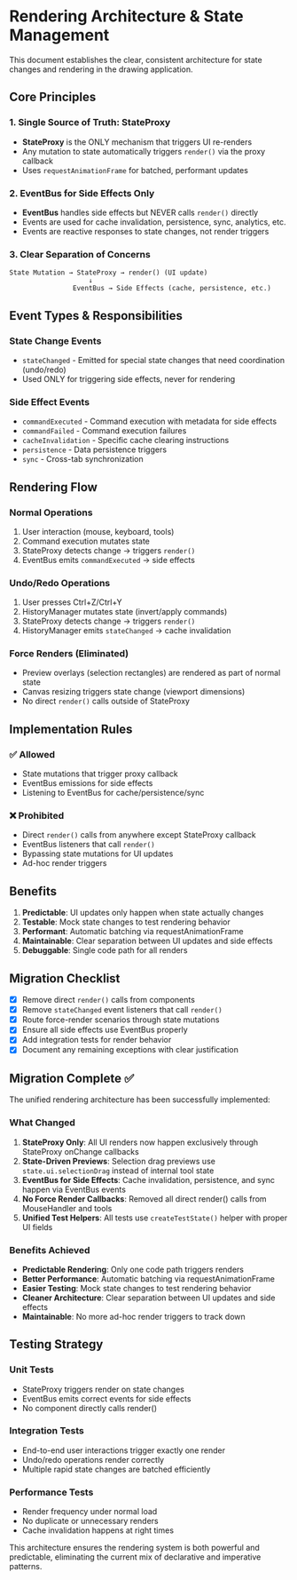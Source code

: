 # Rendering Architecture & State Management

This document establishes the clear, consistent architecture for state changes and rendering in the drawing application.

## Core Principles

### 1. Single Source of Truth: StateProxy
- **StateProxy** is the ONLY mechanism that triggers UI re-renders
- Any mutation to state automatically triggers `render()` via the proxy callback
- Uses `requestAnimationFrame` for batched, performant updates

### 2. EventBus for Side Effects Only
- **EventBus** handles side effects but NEVER calls `render()` directly
- Events are used for cache invalidation, persistence, sync, analytics, etc.
- Events are reactive responses to state changes, not render triggers

### 3. Clear Separation of Concerns
```
State Mutation → StateProxy → render() (UI update)
                    ↓
                EventBus → Side Effects (cache, persistence, etc.)
```

## Event Types & Responsibilities

### State Change Events
- `stateChanged` - Emitted for special state changes that need coordination (undo/redo)
- Used ONLY for triggering side effects, never for rendering

### Side Effect Events  
- `commandExecuted` - Command execution with metadata for side effects
- `commandFailed` - Command execution failures
- `cacheInvalidation` - Specific cache clearing instructions
- `persistence` - Data persistence triggers
- `sync` - Cross-tab synchronization

## Rendering Flow

### Normal Operations
1. User interaction (mouse, keyboard, tools)
2. Command execution mutates state
3. StateProxy detects change → triggers `render()`
4. EventBus emits `commandExecuted` → side effects

### Undo/Redo Operations
1. User presses Ctrl+Z/Ctrl+Y
2. HistoryManager mutates state (invert/apply commands)
3. StateProxy detects change → triggers `render()`
4. HistoryManager emits `stateChanged` → cache invalidation

### Force Renders (Eliminated)
- Preview overlays (selection rectangles) are rendered as part of normal state
- Canvas resizing triggers state change (viewport dimensions)
- No direct `render()` calls outside of StateProxy

## Implementation Rules

### ✅ Allowed
- State mutations that trigger proxy callback
- EventBus emissions for side effects
- Listening to EventBus for cache/persistence/sync

### ❌ Prohibited
- Direct `render()` calls from anywhere except StateProxy callback
- EventBus listeners that call `render()`
- Bypassing state mutations for UI updates
- Ad-hoc render triggers

## Benefits

1. **Predictable**: UI updates only happen when state actually changes
2. **Testable**: Mock state changes to test rendering behavior
3. **Performant**: Automatic batching via requestAnimationFrame
4. **Maintainable**: Clear separation between UI updates and side effects
5. **Debuggable**: Single code path for all renders

## Migration Checklist

- [x] Remove direct `render()` calls from components
- [x] Remove `stateChanged` event listeners that call `render()`
- [x] Route force-render scenarios through state mutations
- [x] Ensure all side effects use EventBus properly
- [x] Add integration tests for render behavior
- [x] Document any remaining exceptions with clear justification

## Migration Complete ✅

The unified rendering architecture has been successfully implemented:

### What Changed
1. **StateProxy Only**: All UI renders now happen exclusively through StateProxy onChange callbacks
2. **State-Driven Previews**: Selection drag previews use `state.ui.selectionDrag` instead of internal tool state
3. **EventBus for Side Effects**: Cache invalidation, persistence, and sync happen via EventBus events
4. **No Force Render Callbacks**: Removed all direct render() calls from MouseHandler and tools
5. **Unified Test Helpers**: All tests use `createTestState()` helper with proper UI fields

### Benefits Achieved
- **Predictable Rendering**: Only one code path triggers renders
- **Better Performance**: Automatic batching via requestAnimationFrame
- **Easier Testing**: Mock state changes to test rendering behavior
- **Cleaner Architecture**: Clear separation between UI updates and side effects
- **Maintainable**: No more ad-hoc render triggers to track down

## Testing Strategy

### Unit Tests
- StateProxy triggers render on state changes
- EventBus emits correct events for side effects
- No component directly calls render()

### Integration Tests
- End-to-end user interactions trigger exactly one render
- Undo/redo operations render correctly
- Multiple rapid state changes are batched efficiently

### Performance Tests
- Render frequency under normal load
- No duplicate or unnecessary renders
- Cache invalidation happens at right times

This architecture ensures the rendering system is both powerful and predictable, eliminating the current mix of declarative and imperative patterns.
